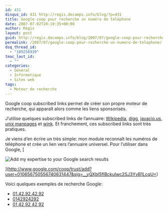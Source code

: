```yaml
---
id: 431
disqus_id: 431 http://regis.decamps.info/blog/?p=431
title: Google coop pour recherche un numéro de téléphone
date: 2007-07-02T20:19:35+00:00
author: Régis
layout: post
guid: http://regis.decamps.info/blog/2007/07/google-coop-pour-recherche-un-numero-de-telephone/
permalink: /2007/07/google-coop-pour-recherche-un-numero-de-telephone/
dsq_thread_id:
  - "189256939"
tmac_last_id:
  - ""
categories:
  - Général
  - Informatique
  - Sites web
tags:
  - Moteur de recherche
---
```

Google coop subscribed links permet de créer son propre moteur de recherche, qui apparaît alors comme les liens sponsorisés.

J’utilise quelques subscribed links de l’annuaire: [Wikipedia](http://www.google.com/coop/profile?user=016597473608235241540), [digg](http://www.google.com/coop/profile?user=017771777217723414381), [javacio.us](http://www.google.com/coop/profile?user=014543831828880571631), [unix manpages](http://www.google.com/coop/profile?user=006335557234340235827) et [wink](http://www.google.com/coop/profile?user=002423039142682772392). Et franchement, ces subscribed links sont très pratiques. 

Je viens d’en écrire un très simple: mon module reconnaît les numéros de téléphone et crée un lien vers l’annuaire universel. Pour l’utiliser dans Google, [
  
<img src="http://www.google.com/coop/images/addmyexpertisebadge.gif" class="subscribe-button" border="0" alt="Add my expertise to your Google search results" />
  
](http://www.google.com/coop/trust/add?user=010656750556740831447&sig=__yQXbl5fIBckuIwc2SJ3YyB1LcqU=) 

Voici quelques exemples de recherche Google:

  * [01.42.92.42.92](http://www.google.com/coop/profile?user=010656750556740831447&preview_query=01.42.92.42.92)
  * [0142924292](http://www.google.com/coop/profile?user=010656750556740831447&preview_query=0142924292)
  * [01 42 92 42 92](http://www.google.com/coop/profile?user=010656750556740831447&preview_query=01+42+92+42+92)
